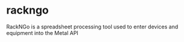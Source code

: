 # rackngo
RackNGo is a spreadsheet processing tool used to enter devices and equipment into the Metal API
